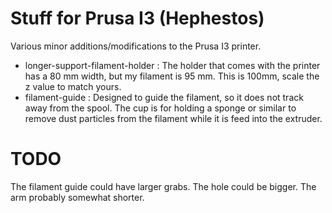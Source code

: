 # Stuff for Prusa I3 (Hephestos)

Various minor additions/modifications to the Prusa I3 printer.

- longer-support-filament-holder : The holder that comes with the printer has a 80 mm width, but my filament is 95 mm. This is 100mm, scale the z value to match yours.
- filament-guide : Designed to guide the filament, so it does not track away from the spool. The cup is for holding a sponge or similar to remove dust particles from the filament while it is feed into the extruder.


# TODO

The filament guide could have larger grabs. The hole could be bigger. The arm probably somewhat shorter.
